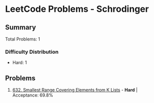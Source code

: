 # LeetCode Problems - Schrodinger

## Summary
Total Problems: 1

### Difficulty Distribution

- Hard: 1

## Problems

1. [632. Smallest Range Covering Elements from K Lists](https://leetcode.com/problems/smallest-range-covering-elements-from-k-lists/) - **Hard** | Acceptance: 69.8%